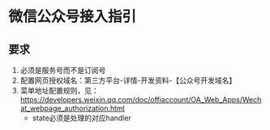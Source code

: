 # 微信公众号接入指引

## 要求

1. 必须是服务号而不是订阅号
2. 配置网页授权域名：第三方平台-详情-开发资料-【公众号开发域名】
3. 菜单地址配置规则，见：https://developers.weixin.qq.com/doc/offiaccount/OA_Web_Apps/Wechat_webpage_authorization.html
    - state必须是处理的对应handler
